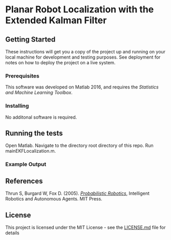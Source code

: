 # Planar Robot Localization with the Extended Kalman Filter

## Getting Started

These instructions will get you a copy of the project up and running on your local machine for development and testing purposes. See deployment for notes on how to deploy the project on a live system.

### Prerequisites

This software was developed on Matlab 2016, and requires the *Statistics and Machine Learning Toolbox*.

### Installing
No additonal software is required.

## Running the tests

Open Matlab. 
Navigate to the directory root directory of this repo. 
Run mainEKFLocalization.m.

### Example Output

## References
Thrun S, Burgard W, Fox D. (2005). [*Probabilistic Robotics*](http://www.probabilistic-robotics.org/), Intelligent Robotics and Autonomous Agents. MIT Press.

## License

This project is licensed under the MIT License - see the [LICENSE.md](LICENSE.md) file for details


